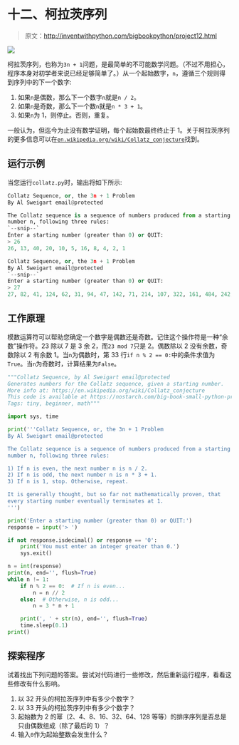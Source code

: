 # 十二、柯拉茨序列

> 原文：<http://inventwithpython.com/bigbookpython/project12.html>

![](img/9d995d63aaead72cad01120081eb8f75.png)

柯拉茨序列，也称为`3n + 1`问题，是最简单的不可能数学问题。（不过不用担心，程序本身对初学者来说已经足够简单了。）从一个起始数字，`n`，遵循三个规则得到序列中的下一个数字:

1.  如果`n`是偶数，那么下一个数字`n`就是`n / 2`。
2.  如果`n`是奇数，那么下一个数`n`就是`n * 3 + 1`。
3.  如果`n`为 1，则停止。否则，重复。

一般认为，但迄今为止没有数学证明，每个起始数最终终止于 1。关于柯拉茨序列的更多信息可以在[`en.wikipedia.org/wiki/Collatz_conjecture`](https://en.wikipedia.org/wiki/Collatz_conjecture)找到。

## 运行示例

当您运行`collatz.py`时，输出将如下所示:

```py
Collatz Sequence, or, the 3n + 1 Problem
By Al Sweigart email@protected

The Collatz sequence is a sequence of numbers produced from a starting
number n, following three rules:
`--snip--`
Enter a starting number (greater than 0) or QUIT:
> 26
26, 13, 40, 20, 10, 5, 16, 8, 4, 2, 1

Collatz Sequence, or, the 3n + 1 Problem
By Al Sweigart email@protected
`--snip--`
Enter a starting number (greater than 0) or QUIT:
> 27
27, 82, 41, 124, 62, 31, 94, 47, 142, 71, 214, 107, 322, 161, 484, 242, 121, 364, 182, 91, 274, 137, 412, 206, 103, 310, 155, 466, 233, 700, 350, 175, 526, 263, 790, 395, 1186, 593, 1780, 890, 445, 1336, 668, 334, 167, 502, 251, 754, 377, 1132, 566, 283, 850, 425, 1276, 638, 319, 958, 479, 1438, 719, 2158, 1079, 3238, 1619, 4858, 2429, 7288, 3644, 1822, 911, 2734, 1367, 4102, 2051, 6154, 3077, 9232, 4616, 2308, 1154, 577, 1732, 866, 433, 1300, 650, 325, 976, 488, 244, 122, 61, 184, 92, 46, 23, 70, 35, 106, 53, 160, 80, 40, 20, 10, 5, 16, 8, 4, 2, 1
```

## 工作原理

模数运算符可以帮助您确定一个数字是偶数还是奇数。记住这个操作符是一种“余数”操作符。23 除以 7 是 3 余 2，而`23 mod 7`只是 2。偶数除以 2 没有余数，奇数除以 2 有余数 1。当`n`为偶数时，第 33 行`if n % 2 == 0:`中的条件求值为`True`。当`n`为奇数时，计算结果为`False`。

```py
"""Collatz Sequence, by Al Sweigart email@protected
Generates numbers for the Collatz sequence, given a starting number.
More info at: https://en.wikipedia.org/wiki/Collatz_conjecture
This code is available at https://nostarch.com/big-book-small-python-programming
Tags: tiny, beginner, math"""

import sys, time

print('''Collatz Sequence, or, the 3n + 1 Problem
By Al Sweigart email@protected

The Collatz sequence is a sequence of numbers produced from a starting
number n, following three rules:

1) If n is even, the next number n is n / 2.
2) If n is odd, the next number n is n * 3 + 1.
3) If n is 1, stop. Otherwise, repeat.

It is generally thought, but so far not mathematically proven, that
every starting number eventually terminates at 1.
''')

print('Enter a starting number (greater than 0) or QUIT:')
response = input('> ')

if not response.isdecimal() or response == '0':
    print('You must enter an integer greater than 0.')
    sys.exit()

n = int(response)
print(n, end='', flush=True)
while n != 1:
    if n % 2 == 0:  # If n is even...
        n = n // 2
    else:  # Otherwise, n is odd...
        n = 3 * n + 1

    print(', ' + str(n), end='', flush=True)
    time.sleep(0.1)
print() 
```

## 探索程序

试着找出下列问题的答案。尝试对代码进行一些修改，然后重新运行程序，看看这些修改有什么影响。

1.  以 32 开头的柯拉茨序列中有多少个数字？
2.  以 33 开头的柯拉茨序列中有多少个数字？
3.  起始数为 2 的幂（2、4、8、16、32、64、128 等等）的排序序列是否总是只由偶数组成（除了最后的 1）？
4.  输入`0`作为起始整数会发生什么？